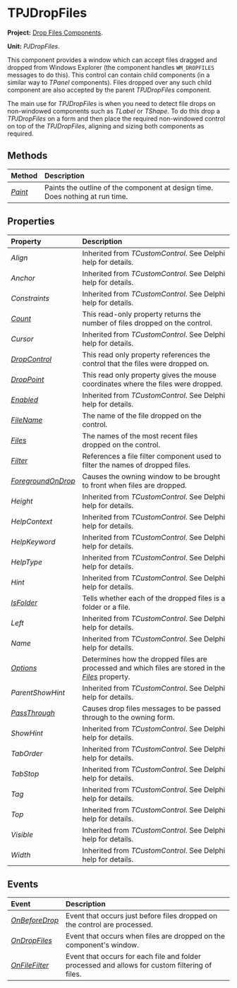 <a href='Hidden comment: 
$Rev$
$Date$
'></a>

# TPJDropFiles #

**Project:** [Drop Files Components](DropFilesComponents.md).

**Unit:** _PJDropFiles_.

This component provides a window which can accept files dragged and dropped from Windows Explorer (the component handles `WM_DROPFILES` messages to do this). This control can contain child components (in a similar way to _TPanel_ components). Files dropped over any such child component are also accepted by the parent _TPJDropFiles_ component.

The main use for _TPJDropFiles_ is when you need to detect file drops on non-windowed components such as _TLabel_ or _TShape_. To do this drop a _TPJDropFiles_ on a form and then place the required non-windowed control on top of the _TPJDropFiles_, aligning and sizing both components as required.

## Methods ##

| **Method** | **Description** |
|:-----------|:----------------|
| _[Paint](TPJDropFilesPaint.md)_ | Paints the outline of the component at design time. Does nothing at run time. |

## Properties ##

| **Property** | **Description** |
|:-------------|:----------------|
| _Align_ | Inherited from _TCustomControl_. See Delphi help for details. |
| _Anchor_ | Inherited from _TCustomControl_. See Delphi help for details. |
| _Constraints_ | Inherited from _TCustomControl_. See Delphi help for details. |
| _[Count](TPJDropFilesCount.md)_ | This read-only property returns the number of files dropped on the control. |
| _Cursor_ | Inherited from _TCustomControl_. See Delphi help for details. |
| _[DropControl](TPJDropFilesDropControl.md)_ | This read only property references the control that the files were dropped on. |
| _[DropPoint](TPJDropFilesDropPoint.md)_ | This read only property gives the mouse coordinates where the files were dropped. |
| _[Enabled](TPJDropFilesEnabled.md)_ | Inherited from _TCustomControl_. See Delphi help for details. |
| _[FileName](TPJDropFilesFileName.md)_ | The name of the file dropped on the control. |
| _[Files](TPJDropFilesFiles.md)_ | The names of the most recent files dropped on the control. |
| _[Filter](TPJDropFilesFilter.md)_ | References a file filter component used to filter the names of dropped files. |
| _[ForegroundOnDrop](TPJDropFilesForegroundOnDrop.md)_ | Causes the owning window to be brought to front when files are dropped. |
| _Height_ | Inherited from _TCustomControl_. See Delphi help for details. |
| _HelpContext_ | Inherited from _TCustomControl_. See Delphi help for details. |
| _HelpKeyword_ | Inherited from _TCustomControl_. See Delphi help for details. |
| _HelpType_ | Inherited from _TCustomControl_. See Delphi help for details. |
| _Hint_ | Inherited from _TCustomControl_. See Delphi help for details. |
| _[IsFolder](TPJDropFilesIsFolder.md)_ | Tells whether each of the dropped files is a folder or a file. |
| _Left_ | Inherited from _TCustomControl_. See Delphi help for details. |
| _Name_ | Inherited from _TCustomControl_. See Delphi help for details. |
| _[Options](TPJDropFilesOptions.md)_ | Determines how the dropped files are processed and which files are stored in the _[Files](TPJDropFilesFiles.md)_ property. |
| _ParentShowHint_ | Inherited from _TCustomControl_. See Delphi help for details. |
| _[PassThrough](TPJDropFilesPassThrough.md)_ | Causes drop files messages to be passed through to the owning form. |
| _ShowHint_ | Inherited from _TCustomControl_. See Delphi help for details. |
| _TabOrder_ | Inherited from _TCustomControl_. See Delphi help for details. |
| _TabStop_ | Inherited from _TCustomControl_. See Delphi help for details. |
| _Tag_ | Inherited from _TCustomControl_. See Delphi help for details. |
| _Top_ | Inherited from _TCustomControl_. See Delphi help for details. |
| _Visible_ | Inherited from _TCustomControl_. See Delphi help for details. |
| _Width_ | Inherited from _TCustomControl_. See Delphi help for details. |

## Events ##

| **Event** | **Description** |
|:----------|:----------------|
| _[OnBeforeDrop](TPJDropFilesOnBeforeDrop.md)_ | Event that occurs just before files dropped on the control are processed. |
| _[OnDropFiles](TPJDropFilesOnDropFiles.md)_ | Event that occurs when files are dropped on the component's window. |
| _[OnFileFilter](TPJDropFilesOnFileFilter.md)_ | Event that occurs for each file and folder processed and allows for custom filtering of files. |